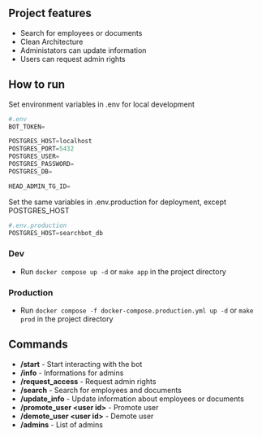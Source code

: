 ## Project features
* Search for employees or documents
* Clean Architecture
* Administators can update information
* Users can request admin rights
## How to run
Set environment variables in .env for local development
```python
#.env
BOT_TOKEN=

POSTGRES_HOST=localhost
POSTGRES_PORT=5432
POSTGRES_USER=
POSTGRES_PASSWORD=
POSTGRES_DB=

HEAD_ADMIN_TG_ID=
```
Set the same variables in .env.production for deployment, except POSTGRES_HOST
```python
#.env.production
POSTGRES_HOST=searchbot_db
```
### Dev
* Run `docker compose up -d` or `make app` in the project directory
### Production
* Run `docker compose -f docker-compose.production.yml up -d` or `make prod` in the project directory

## Commands
* **/start** - Start interacting with the bot
* **/info** - Informations for admins
* **/request_access** - Request admin rights
* **/search** - Search for employees and documents
* **/update_info** - Update information about employees or documents
* **/promote_user \<user id\>** - Promote user
* **/demote_user \<user id\>** - Demote user
* **/admins** - List of admins

